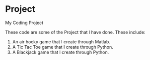 # Project
My Coding Project

These code are some of the Project that I have done. These include:
1. An air hocky  game that I create through Matlab.
2. A Tic Tac Toe game that I create through Python.
3. A Blackjack game that I create through Python.
